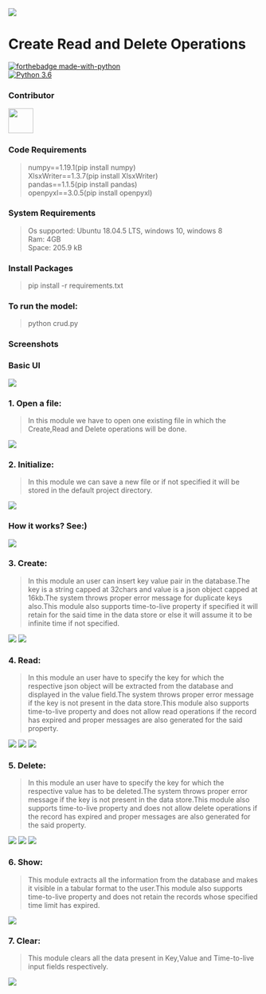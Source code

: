 <img src="https://www.spirit-of-metal.com/les%20goupes/C/Crud/pics/781097_logo.jpg">

# Create Read and Delete Operations

[![forthebadge made-with-python](http://ForTheBadge.com/images/badges/made-with-python.svg)](https://www.python.org/)                 
[![Python 3.6](https://img.shields.io/badge/python-3.6-blue.svg)](https://www.python.org/downloads/release/python-360/)   

### Contributor
<a href="https://github.com/argho28"><img src="https://avatars3.githubusercontent.com/u/54744863?s=400&v=4" height="50px" width="50px" alt=""/></a>



### Code Requirements
>numpy==1.19.1(pip install numpy)</br>
>XlsxWriter==1.3.7(pip install XlsxWriter)</br>
>pandas==1.1.5(pip install pandas)</br>
>openpyxl==3.0.5(pip install openpyxl)

### System Requirements
> Os supported: Ubuntu 18.04.5 LTS, windows 10, windows 8</br>
> Ram: 4GB</br>
> Space: 205.9 kB</br>

### Install Packages
> pip install -r requirements.txt

### To run the model:
> python crud.py

### Screenshots

### Basic UI
<img src="https://github.com/argho28/Create_Read_Delete/blob/main/ui.png">

### 1. Open a file:
> In this module we have to open one existing file in which the Create,Read and Delete operations will be done.
<img src="https://github.com/argho28/Create_Read_Delete/blob/main/open.png">

### 2. Initialize:
> In this module we can save a new file or if not specified it will be stored in the default project directory.
<img src="https://github.com/argho28/Create_Read_Delete/blob/main/save.png">

### How it works? See:)
<img src="https://github.com/argho28/Create_Read_Delete/blob/main/output.gif">

### 3. Create:
> In this module an user can insert key value pair in the database.The key is a string capped at 32chars and value is a json object capped at 16kb.The system throws proper error message for duplicate keys also.This module also supports time-to-live property if specified it will retain for the said time in the data store or else it will assume it to be infinite time if not specified.
<img src="https://github.com/argho28/Create_Read_Delete/blob/main/create.png">
<img src="https://github.com/argho28/Create_Read_Delete/blob/main/duplicate_error.png">

### 4. Read:
> In this module an user have to specify the key for which the respective json object will be extracted from the database and displayed in the value field.The system throws proper error message if the key is not present in the data store.This module also supports time-to-live property and does not allow read operations if the record has expired and proper messages are also generated for the said property. 
<img src="https://github.com/argho28/Create_Read_Delete/blob/main/read.png">
<img src="https://github.com/argho28/Create_Read_Delete/blob/main/read_error.png">
<img src="https://github.com/argho28/Create_Read_Delete/blob/main/time-to-live.png">

### 5. Delete:
> In this module an user have to specify the key for which the respective value has to be deleted.The system throws proper error message if the key is not present in the data store.This module also supports time-to-live property and does not allow delete operations if the record has expired and proper messages are also generated for the said property.
<img src="https://github.com/argho28/Create_Read_Delete/blob/main/delete.png">
<img src="https://github.com/argho28/Create_Read_Delete/blob/main/delete_error.png">
<img src="https://github.com/argho28/Create_Read_Delete/blob/main/time-to-live.png">

### 6. Show:
> This module extracts all the information from the database and makes it visible in a tabular format to the user.This module also supports time-to-live property and does not retain the records whose specified time limit has expired.
<img src="https://github.com/argho28/Create_Read_Delete/blob/main/show.png">

### 7.	Clear:
> This module clears all the data present in Key,Value and Time-to-live input fields respectively.
<img src="https://github.com/argho28/Create_Read_Delete/blob/main/clear.gif">
